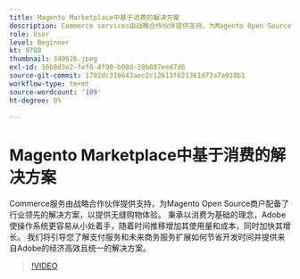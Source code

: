 ```yaml
---
title: Magento Marketplace中基于消费的解决方案
description: Commerce services由战略合作伙伴提供支持，为Magento Open Source商户配备行业领先的解决方案，以提供无缝的购物者体验……（请用60到160个字符描述）
role: User
level: Beginner
kt: 9788
thumbnail: 340626.jpeg
exl-id: 16b8d3e2-fef0-4f90-b08d-39b087eed7d6
source-git-commit: 1792dc318643aec2c12613f621361d72a7a918b1
workflow-type: tm+mt
source-wordcount: '109'
ht-degree: 0%

---
```


# Magento Marketplace中基于消费的解决方案

Commerce服务由战略合作伙伴提供支持，为Magento Open Source商户配备了行业领先的解决方案，以提供无缝购物体验。 秉承以消费为基础的理念，Adobe使操作系统更容易从小处着手，随着时间推移增加其使用量和成本，同时加快其增长。 我们将引导您了解支付服务和未来商务服务扩展如何节省开发时间并提供来自Adobe的经济高效且统一的解决方案。

>[!VIDEO](https://video.tv.adobe.com/v/340626/?quality=12&learn=on)

